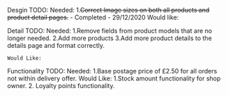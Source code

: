 Desgin TODO:
    Needed:
        1.<del>Correct Image sizes on both all products and product detail pages.</del> - Completed - 29/12/2020
    Would like:

Detail TODO:
    Needed:
        1.Remove fields from product models that are no longer needed.
        2.Add more products
        3.Add more product details to the details page and format correctly.
        
    Would Like:

Functionality TODO:
    Needed:
        1.Base postage price of £2.50 for all orders not within delivery offer.
    Would Like:
        1.Stock amount functionality for shop owner.
        2. Loyalty points functionality.

